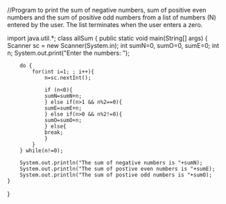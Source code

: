 //Program to print the sum of negative numbers, sum of positive even numbers and the sum of positive odd numbers from a list of numbers (N) entered by the user. The list terminates when the user enters a zero.

import java.util.*;
class allSum {
    public static void main(String[] args) {
        Scanner sc = new Scanner(System.in);
        int sumN=0, sumO=0, sumE=0;
        int n;
        System.out.print("Enter the numbers: ");

        do {
            for(int i=1; ; i++){
                n=sc.nextInt();

                if (n<0){
                sumN=sumN+n;
                } else if(n>1 && n%2==0){
                sumE=sumE+n;
                } else if(n>0 && n%2!=0){
                sumO=sumO+n;
                } else{
                break;
                }
            } 
        } while(n!=0);

        System.out.println("The sum of negative numbers is "+sumN);
        System.out.println("The sum of postive even numbers is "+sumE);
        System.out.println("The sum of postive odd numbers is "+sumO);
    }
}

